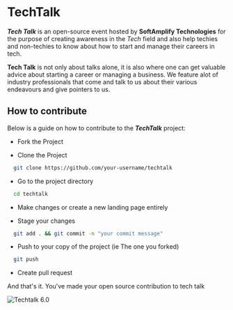 # TechTalk

**_Tech Talk_** is an open-source event hosted by **SoftAmplify Technologies** for the purpose of creating awareness in the _Tech_ field and also help techies and non-techies to know about how to start and manage their careers in tech.

**Tech Talk** is not only about talks alone, it is also where one can get valuable advice about starting a career or managing a business. We feature alot of industry professionals that come and talk to us about their various endeavours and give pointers to us.


## How to contribute
Below is a guide on how to contribute to the **_TechTalk_** project:

* Fork the Project

* Clone the Project

```bash
  git clone https://github.com/your-username/techtalk
```

* Go to the project directory

```bash
  cd techtalk
```

* Make changes or create a new landing page entirely

* Stage your changes

```bash
  git add . && git commit -m "your commit message"
```

* Push to your copy of the project (ie The one you forked)

```bash
  git push 
```

* Create pull request

And that's it. You've made your open source contribution to tech talk



![Techtalk 6.0](./img/techtalk6.0.jpg)
